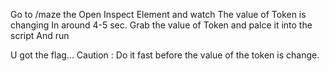 Go to <URL>/maze the Open Inspect Element and watch The value of Token is changing In around 4-5 sec.
Grab the value of Token and palce it into the script And run

U got the flag...
Caution :  Do it fast before the value of the token is change.